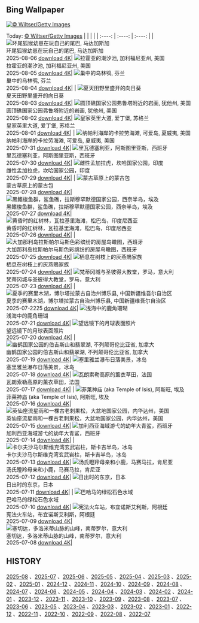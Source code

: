 ## Bing Wallpaper
[![© Wiltser/Getty Images](https://cn.bing.com/th?id=OHR.GasparillaLight_ZH-CN6855683859_1920x1200.jpg&w=1000)](https://cn.bing.com/th?id=OHR.GasparillaLight_ZH-CN6855683859_1920x1200.jpg&pid=hp&w=3840&h=2160&rs=1&c=4)

Today: [© Wiltser/Getty Images](https://cn.bing.com/th?id=OHR.GasparillaLight_ZH-CN6855683859_1920x1200.jpg&pid=hp&w=3840&h=2160&rs=1&c=4)
  |      |      |      |
| :----: | :----: | :----: |
| ![环尾狐猴幼崽在玩自己的尾巴‌, 马达加斯加](https://cn.bing.com/th?id=OHR.BabyLemur_ZH-CN6617977758_1920x1200.jpg&pid=hp&w=384&h=216&rs=1&c=4) <br/> 环尾狐猴幼崽在玩自己的尾巴‌, 马达加斯加 <br/> 2025-08-06  [download 4K](https://cn.bing.com/th?id=OHR.BabyLemur_ZH-CN6617977758_1920x1200.jpg&pid=hp&w=3840&h=2160&rs=1&c=4)| ![拉霍亚的潮汐池‌, 加利福尼亚州, 美国](https://cn.bing.com/th?id=OHR.CaliforniaTidepool_ZH-CN6273815361_1920x1200.jpg&pid=hp&w=384&h=216&rs=1&c=4) <br/> 拉霍亚的潮汐池‌, 加利福尼亚州, 美国 <br/> 2025-08-05  [download 4K](https://cn.bing.com/th?id=OHR.CaliforniaTidepool_ZH-CN6273815361_1920x1200.jpg&pid=hp&w=3840&h=2160&rs=1&c=4)| ![巢中的乌林鸮, 芬兰](https://cn.bing.com/th?id=OHR.LaplandOwl_ZH-CN6070251232_1920x1200.jpg&pid=hp&w=384&h=216&rs=1&c=4) <br/> 巢中的乌林鸮, 芬兰 <br/> 2025-08-04  [download 4K](https://cn.bing.com/th?id=OHR.LaplandOwl_ZH-CN6070251232_1920x1200.jpg&pid=hp&w=3840&h=2160&rs=1&c=4)|
| ![夏天田野里盛开的向日葵](https://cn.bing.com/th?id=OHR.HappySunflower_ZH-CN5840993161_1920x1200.jpg&pid=hp&w=384&h=216&rs=1&c=4) <br/> 夏天田野里盛开的向日葵 <br/> 2025-08-03  [download 4K](https://cn.bing.com/th?id=OHR.HappySunflower_ZH-CN5840993161_1920x1200.jpg&pid=hp&w=3840&h=2160&rs=1&c=4)| ![圆顶礁国家公园弗鲁塔附近的岩画, 犹他州, 美国](https://cn.bing.com/th?id=OHR.FruitaPetroglyphs_ZH-CN5423905955_1920x1200.jpg&pid=hp&w=384&h=216&rs=1&c=4) <br/> 圆顶礁国家公园弗鲁塔附近的岩画, 犹他州, 美国 <br/> 2025-08-02  [download 4K](https://cn.bing.com/th?id=OHR.FruitaPetroglyphs_ZH-CN5423905955_1920x1200.jpg&pid=hp&w=3840&h=2160&rs=1&c=4)| ![皇家英里大道, 爱丁堡, 苏格兰](https://cn.bing.com/th?id=OHR.EdinburghFringe_ZH-CN5243292664_1920x1200.jpg&pid=hp&w=384&h=216&rs=1&c=4) <br/> 皇家英里大道, 爱丁堡, 苏格兰 <br/> 2025-08-01  [download 4K](https://cn.bing.com/th?id=OHR.EdinburghFringe_ZH-CN5243292664_1920x1200.jpg&pid=hp&w=3840&h=2160&rs=1&c=4)|
| ![纳帕利海岸的卡拉劳海滩, 可爱岛, 夏威夷, 美国](https://cn.bing.com/th?id=OHR.NaPaliKauai_ZH-CN5070149838_1920x1200.jpg&pid=hp&w=384&h=216&rs=1&c=4) <br/> 纳帕利海岸的卡拉劳海滩, 可爱岛, 夏威夷, 美国 <br/> 2025-07-31  [download 4K](https://cn.bing.com/th?id=OHR.NaPaliKauai_ZH-CN5070149838_1920x1200.jpg&pid=hp&w=3840&h=2160&rs=1&c=4)| ![里瓦德塞利亚，阿斯图里亚斯，西班牙](https://cn.bing.com/th?id=OHR.RibadesellaSummer_ZH-CN4852547359_1920x1200.jpg&pid=hp&w=384&h=216&rs=1&c=4) <br/> 里瓦德塞利亚，阿斯图里亚斯，西班牙 <br/> 2025-07-30  [download 4K](https://cn.bing.com/th?id=OHR.RibadesellaSummer_ZH-CN4852547359_1920x1200.jpg&pid=hp&w=3840&h=2160&rs=1&c=4)| ![雌性孟加拉虎，坎哈国家公园，印度](https://cn.bing.com/th?id=OHR.TigerDay_ZH-CN4359136631_1920x1200.jpg&pid=hp&w=384&h=216&rs=1&c=4) <br/> 雌性孟加拉虎，坎哈国家公园，印度 <br/> 2025-07-29  [download 4K](https://cn.bing.com/th?id=OHR.TigerDay_ZH-CN4359136631_1920x1200.jpg&pid=hp&w=3840&h=2160&rs=1&c=4)|
| ![蒙古草原上的蒙古包](https://cn.bing.com/th?id=OHR.MongoliaYurts_ZH-CN4015475887_1920x1200.jpg&pid=hp&w=384&h=216&rs=1&c=4) <br/> 蒙古草原上的蒙古包 <br/> 2025-07-28  [download 4K](https://cn.bing.com/th?id=OHR.MongoliaYurts_ZH-CN4015475887_1920x1200.jpg&pid=hp&w=3840&h=2160&rs=1&c=4)| ![黑鳍梭鱼群，鲨鱼礁，拉斯穆罕默德国家公园，西奈半岛，埃及](https://cn.bing.com/th?id=OHR.BlackfinBarracuda_ZH-CN3850642551_1920x1200.jpg&pid=hp&w=384&h=216&rs=1&c=4) <br/> 黑鳍梭鱼群，鲨鱼礁，拉斯穆罕默德国家公园，西奈半岛，埃及 <br/> 2025-07-27  [download 4K](https://cn.bing.com/th?id=OHR.BlackfinBarracuda_ZH-CN3850642551_1920x1200.jpg&pid=hp&w=3840&h=2160&rs=1&c=4)| ![黄昏时的红树林，瓦拉基里海滩，松巴岛，印度尼西亚](https://cn.bing.com/th?id=OHR.MangroveTwilight_ZH-CN3596666263_1920x1200.jpg&pid=hp&w=384&h=216&rs=1&c=4) <br/> 黄昏时的红树林，瓦拉基里海滩，松巴岛，印度尼西亚 <br/> 2025-07-26  [download 4K](https://cn.bing.com/th?id=OHR.MangroveTwilight_ZH-CN3596666263_1920x1200.jpg&pid=hp&w=3840&h=2160&rs=1&c=4)|
| ![大加那利岛拉斯帕尔马斯色彩缤纷的房屋鸟瞰图，西班牙](https://cn.bing.com/th?id=OHR.LasPalmas_ZH-CN5993442425_1920x1200.jpg&pid=hp&w=384&h=216&rs=1&c=4) <br/> 大加那利岛拉斯帕尔马斯色彩缤纷的房屋鸟瞰图，西班牙 <br/> 2025-07-25  [download 4K](https://cn.bing.com/th?id=OHR.LasPalmas_ZH-CN5993442425_1920x1200.jpg&pid=hp&w=3840&h=2160&rs=1&c=4)| ![栖息在树枝上的灰燕鵙家族](https://cn.bing.com/th?id=OHR.AshyWoodswallow_ZH-CN3224168805_1920x1200.jpg&pid=hp&w=384&h=216&rs=1&c=4) <br/> 栖息在树枝上的灰燕鵙家族 <br/> 2025-07-24  [download 4K](https://cn.bing.com/th?id=OHR.AshyWoodswallow_ZH-CN3224168805_1920x1200.jpg&pid=hp&w=3840&h=2160&rs=1&c=4)| ![梵蒂冈城与圣彼得大教堂，罗马，意大利](https://cn.bing.com/th?id=OHR.VaticanCity_ZH-CN3075109504_1920x1200.jpg&pid=hp&w=384&h=216&rs=1&c=4) <br/> 梵蒂冈城与圣彼得大教堂，罗马，意大利 <br/> 2025-07-23  [download 4K](https://cn.bing.com/th?id=OHR.VaticanCity_ZH-CN3075109504_1920x1200.jpg&pid=hp&w=3840&h=2160&rs=1&c=4)|
| ![夏季的赛里木湖，博尔塔拉蒙古自治州博乐县, 中国新疆维吾尔自治区](https://cn.bing.com/th?id=OHR.GreatHeatY25_ZH-CN8252122347_1920x1200.jpg&pid=hp&w=384&h=216&rs=1&c=4) <br/> 夏季的赛里木湖，博尔塔拉蒙古自治州博乐县, 中国新疆维吾尔自治区 <br/> 2025-07-2225  [download 4K](https://cn.bing.com/th?id=OHR.GreatHeatY25_ZH-CN8252122347_1920x1200.jpg&pid=hp&w=3840&h=2160&rs=1&c=4)| ![浅海中的鹿角珊瑚](https://cn.bing.com/th?id=OHR.AcroporaReef_ZH-CN2622120276_1920x1200.jpg&pid=hp&w=384&h=216&rs=1&c=4) <br/> 浅海中的鹿角珊瑚 <br/> 2025-07-21  [download 4K](https://cn.bing.com/th?id=OHR.AcroporaReef_ZH-CN2622120276_1920x1200.jpg&pid=hp&w=3840&h=2160&rs=1&c=4)| ![望远镜下的月球表面照片](https://cn.bing.com/th?id=OHR.BigMoon_ZH-CN2508603883_1920x1200.jpg&pid=hp&w=384&h=216&rs=1&c=4) <br/> 望远镜下的月球表面照片 <br/> 2025-07-20  [download 4K](https://cn.bing.com/th?id=OHR.BigMoon_ZH-CN2508603883_1920x1200.jpg&pid=hp&w=3840&h=2160&rs=1&c=4)|
| ![幽鹤国家公园的伯吉斯山和翡翠湖, 不列颠哥伦比亚省, 加拿大](https://cn.bing.com/th?id=OHR.YohoNP_ZH-CN2349599497_1920x1200.jpg&pid=hp&w=384&h=216&rs=1&c=4) <br/> 幽鹤国家公园的伯吉斯山和翡翠湖, 不列颠哥伦比亚省, 加拿大 <br/> 2025-07-19  [download 4K](https://cn.bing.com/th?id=OHR.YohoNP_ZH-CN2349599497_1920x1200.jpg&pid=hp&w=3840&h=2160&rs=1&c=4)| ![塞里雅兰瀑布日落美景，冰岛](https://cn.bing.com/th?id=OHR.IcelandSolstice_ZH-CN6073168622_1920x1200.jpg&pid=hp&w=384&h=216&rs=1&c=4) <br/> 塞里雅兰瀑布日落美景，冰岛 <br/> 2025-07-18  [download 4K](https://cn.bing.com/th?id=OHR.IcelandSolstice_ZH-CN6073168622_1920x1200.jpg&pid=hp&w=3840&h=2160&rs=1&c=4)| ![瓦朗索勒高原的薰衣草田，法国](https://cn.bing.com/th?id=OHR.FranceLavender_ZH-CN1639602547_1920x1200.jpg&pid=hp&w=384&h=216&rs=1&c=4) <br/> 瓦朗索勒高原的薰衣草田，法国 <br/> 2025-07-17  [download 4K](https://cn.bing.com/th?id=OHR.FranceLavender_ZH-CN1639602547_1920x1200.jpg&pid=hp&w=3840&h=2160&rs=1&c=4)|
| ![菲莱神庙 (aka Temple of Isis), 阿斯旺, 埃及](https://cn.bing.com/th?id=OHR.TemplePhilae_ZH-CN1232015188_1920x1200.jpg&pid=hp&w=384&h=216&rs=1&c=4) <br/> 菲莱神庙 (aka Temple of Isis), 阿斯旺, 埃及 <br/> 2025-07-16  [download 4K](https://cn.bing.com/th?id=OHR.TemplePhilae_ZH-CN1232015188_1920x1200.jpg&pid=hp&w=3840&h=2160&rs=1&c=4)| ![英仙座流星雨和一棵古老刺果松，大盆地国家公园，内华达州，美国](https://cn.bing.com/th?id=OHR.PerseidsPine_ZH-CN1081004815_1920x1200.jpg&pid=hp&w=384&h=216&rs=1&c=4) <br/> 英仙座流星雨和一棵古老刺果松，大盆地国家公园，内华达州，美国 <br/> 2025-07-15  [download 4K](https://cn.bing.com/th?id=OHR.PerseidsPine_ZH-CN1081004815_1920x1200.jpg&pid=hp&w=3840&h=2160&rs=1&c=4)| ![加利西亚海域游弋的幼年大青鲨，西班牙](https://cn.bing.com/th?id=OHR.YoungShark_ZH-CN0887374663_1920x1200.jpg&pid=hp&w=384&h=216&rs=1&c=4) <br/> 加利西亚海域游弋的幼年大青鲨，西班牙 <br/> 2025-07-14  [download 4K](https://cn.bing.com/th?id=OHR.YoungShark_ZH-CN0887374663_1920x1200.jpg&pid=hp&w=3840&h=2160&rs=1&c=4)|
| ![卡尔夫沙马尔斯维克湾玄武岩柱，斯卡吉半岛，冰岛](https://cn.bing.com/th?id=OHR.BasaltColumns_ZH-CN0743036217_1920x1200.jpg&pid=hp&w=384&h=216&rs=1&c=4) <br/> 卡尔夫沙马尔斯维克湾玄武岩柱，斯卡吉半岛，冰岛 <br/> 2025-07-13  [download 4K](https://cn.bing.com/th?id=OHR.BasaltColumns_ZH-CN0743036217_1920x1200.jpg&pid=hp&w=3840&h=2160&rs=1&c=4)| ![汤氏瞪羚母亲和小鹿，马赛马拉，肯尼亚](https://cn.bing.com/th?id=OHR.ThomsonGazelle_ZH-CN0413171014_1920x1200.jpg&pid=hp&w=384&h=216&rs=1&c=4) <br/> 汤氏瞪羚母亲和小鹿，马赛马拉，肯尼亚 <br/> 2025-07-12  [download 4K](https://cn.bing.com/th?id=OHR.ThomsonGazelle_ZH-CN0413171014_1920x1200.jpg&pid=hp&w=3840&h=2160&rs=1&c=4)| ![日出时的东京，日本](https://cn.bing.com/th?id=OHR.TokyoSunrise_ZH-CN0091906710_1920x1200.jpg&pid=hp&w=384&h=216&rs=1&c=4) <br/> 日出时的东京，日本 <br/> 2025-07-11  [download 4K](https://cn.bing.com/th?id=OHR.TokyoSunrise_ZH-CN0091906710_1920x1200.jpg&pid=hp&w=3840&h=2160&rs=1&c=4)|
| ![巴哈马的绿松石色水域](https://cn.bing.com/th?id=OHR.BahamaBlues_ZH-CN8134624828_1920x1200.jpg&pid=hp&w=384&h=216&rs=1&c=4) <br/> 巴哈马的绿松石色水域 <br/> 2025-07-10  [download 4K](https://cn.bing.com/th?id=OHR.BahamaBlues_ZH-CN8134624828_1920x1200.jpg&pid=hp&w=3840&h=2160&rs=1&c=4)| ![宪法火车站，布宜诺斯艾利斯，阿根廷](https://cn.bing.com/th?id=OHR.ConstitucionStation_ZH-CN7962568053_1920x1200.jpg&pid=hp&w=384&h=216&rs=1&c=4) <br/> 宪法火车站，布宜诺斯艾利斯，阿根廷 <br/> 2025-07-09  [download 4K](https://cn.bing.com/th?id=OHR.ConstitucionStation_ZH-CN7962568053_1920x1200.jpg&pid=hp&w=3840&h=2160&rs=1&c=4)| ![塞切达，多洛米蒂山脉的山峰，南蒂罗尔，意大利](https://cn.bing.com/th?id=OHR.SecedaPeak_ZH-CN7633793128_1920x1200.jpg&pid=hp&w=384&h=216&rs=1&c=4) <br/> 塞切达，多洛米蒂山脉的山峰，南蒂罗尔，意大利 <br/> 2025-07-08  [download 4K](https://cn.bing.com/th?id=OHR.SecedaPeak_ZH-CN7633793128_1920x1200.jpg&pid=hp&w=3840&h=2160&rs=1&c=4)|

  
  ## HISTORY
  [2025-08](https://github.com/Underglaze-Blue/bingwallpaper/tree/main/archive/2025-08/) 、[2025-07](https://github.com/Underglaze-Blue/bingwallpaper/tree/main/archive/2025-07/) 、[2025-06](https://github.com/Underglaze-Blue/bingwallpaper/tree/main/archive/2025-06/) 、[2025-05](https://github.com/Underglaze-Blue/bingwallpaper/tree/main/archive/2025-05/) 、[2025-04](https://github.com/Underglaze-Blue/bingwallpaper/tree/main/archive/2025-04/) 、[2025-03](https://github.com/Underglaze-Blue/bingwallpaper/tree/main/archive/2025-03/) 、[2025-02](https://github.com/Underglaze-Blue/bingwallpaper/tree/main/archive/2025-02/) 、[2025-01](https://github.com/Underglaze-Blue/bingwallpaper/tree/main/archive/2025-01/) 、[2024-12](https://github.com/Underglaze-Blue/bingwallpaper/tree/main/archive/2024-12/) 、[2024-11](https://github.com/Underglaze-Blue/bingwallpaper/tree/main/archive/2024-11/) 、[2024-10](https://github.com/Underglaze-Blue/bingwallpaper/tree/main/archive/2024-10/) 、[2024-09](https://github.com/Underglaze-Blue/bingwallpaper/tree/main/archive/2024-09/) 、[2024-08](https://github.com/Underglaze-Blue/bingwallpaper/tree/main/archive/2024-08/) 、[2024-07](https://github.com/Underglaze-Blue/bingwallpaper/tree/main/archive/2024-07/) 、[2024-06](https://github.com/Underglaze-Blue/bingwallpaper/tree/main/archive/2024-06/) 、[2024-05](https://github.com/Underglaze-Blue/bingwallpaper/tree/main/archive/2024-05/) 、[2024-04](https://github.com/Underglaze-Blue/bingwallpaper/tree/main/archive/2024-04/) 、[2024-03](https://github.com/Underglaze-Blue/bingwallpaper/tree/main/archive/2024-03/) 、[2024-02](https://github.com/Underglaze-Blue/bingwallpaper/tree/main/archive/2024-02/) 、[2024-01](https://github.com/Underglaze-Blue/bingwallpaper/tree/main/archive/2024-01/) 、[2023-12](https://github.com/Underglaze-Blue/bingwallpaper/tree/main/archive/2023-12/) 、[2023-11](https://github.com/Underglaze-Blue/bingwallpaper/tree/main/archive/2023-11/) 、[2023-10](https://github.com/Underglaze-Blue/bingwallpaper/tree/main/archive/2023-10/) 、[2023-09](https://github.com/Underglaze-Blue/bingwallpaper/tree/main/archive/2023-09/) 、[2023-08](https://github.com/Underglaze-Blue/bingwallpaper/tree/main/archive/2023-08/) 、[2023-07](https://github.com/Underglaze-Blue/bingwallpaper/tree/main/archive/2023-07/) 、[2023-06](https://github.com/Underglaze-Blue/bingwallpaper/tree/main/archive/2023-06/) 、[2023-05](https://github.com/Underglaze-Blue/bingwallpaper/tree/main/archive/2023-05/) 、[2023-04](https://github.com/Underglaze-Blue/bingwallpaper/tree/main/archive/2023-04/) 、[2023-03](https://github.com/Underglaze-Blue/bingwallpaper/tree/main/archive/2023-03/) 、[2023-02](https://github.com/Underglaze-Blue/bingwallpaper/tree/main/archive/2023-02/) 、[2023-01](https://github.com/Underglaze-Blue/bingwallpaper/tree/main/archive/2023-01/) 、[2022-12](https://github.com/Underglaze-Blue/bingwallpaper/tree/main/archive/2022-12/) 、[2022-11](https://github.com/Underglaze-Blue/bingwallpaper/tree/main/archive/2022-11/) 、[2022-10](https://github.com/Underglaze-Blue/bingwallpaper/tree/main/archive/2022-10/) 、[2022-09](https://github.com/Underglaze-Blue/bingwallpaper/tree/main/archive/2022-09/) 、[2022-08](https://github.com/Underglaze-Blue/bingwallpaper/tree/main/archive/2022-08/) 、[2022-07](https://github.com/Underglaze-Blue/bingwallpaper/tree/main/archive/2022-07/) 